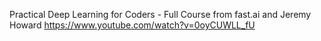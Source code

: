 Practical Deep Learning for Coders - Full Course from fast.ai and Jeremy Howard
https://www.youtube.com/watch?v=0oyCUWLL_fU
